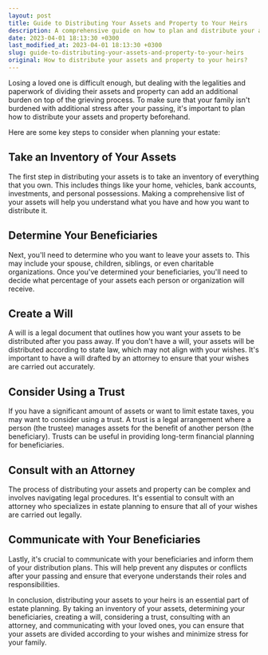 ```yaml
---
layout: post
title: Guide to Distributing Your Assets and Property to Your Heirs
description: A comprehensive guide on how to plan and distribute your assets and property to your heirs after your death. Learn about important steps, considerations, and legal procedures.
date: 2023-04-01 18:13:30 +0300
last_modified_at: 2023-04-01 18:13:30 +0300
slug: guide-to-distributing-your-assets-and-property-to-your-heirs
original: How to distribute your assets and property to your heirs?
---
```

Losing a loved one is difficult enough, but dealing with the legalities and paperwork of dividing their assets and property can add an additional burden on top of the grieving process. To make sure that your family isn't burdened with additional stress after your passing, it's important to plan how to distribute your assets and property beforehand.

Here are some key steps to consider when planning your estate:

## Take an Inventory of Your Assets

The first step in distributing your assets is to take an inventory of everything that you own. This includes things like your home, vehicles, bank accounts, investments, and personal possessions. Making a comprehensive list of your assets will help you understand what you have and how you want to distribute it.

## Determine Your Beneficiaries

Next, you'll need to determine who you want to leave your assets to. This may include your spouse, children, siblings, or even charitable organizations. Once you've determined your beneficiaries, you'll need to decide what percentage of your assets each person or organization will receive.

## Create a Will

A will is a legal document that outlines how you want your assets to be distributed after you pass away. If you don't have a will, your assets will be distributed according to state law, which may not align with your wishes. It's important to have a will drafted by an attorney to ensure that your wishes are carried out accurately.

## Consider Using a Trust

If you have a significant amount of assets or want to limit estate taxes, you may want to consider using a trust. A trust is a legal arrangement where a person (the trustee) manages assets for the benefit of another person (the beneficiary). Trusts can be useful in providing long-term financial planning for beneficiaries.

## Consult with an Attorney

The process of distributing your assets and property can be complex and involves navigating legal procedures. It's essential to consult with an attorney who specializes in estate planning to ensure that all of your wishes are carried out legally.

## Communicate with Your Beneficiaries

Lastly, it's crucial to communicate with your beneficiaries and inform them of your distribution plans. This will help prevent any disputes or conflicts after your passing and ensure that everyone understands their roles and responsibilities.

In conclusion, distributing your assets to your heirs is an essential part of estate planning. By taking an inventory of your assets, determining your beneficiaries, creating a will, considering a trust, consulting with an attorney, and communicating with your loved ones, you can ensure that your assets are divided according to your wishes and minimize stress for your family.